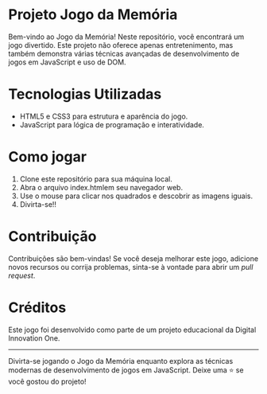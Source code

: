 # Projeto Jogo da Memória

Bem-vindo ao Jogo da Memória! Neste repositório, você encontrará um jogo divertido. Este projeto não oferece apenas entretenimento, mas também demonstra várias técnicas avançadas de desenvolvimento de jogos em JavaScript e uso de DOM.

# Tecnologias Utilizadas

- HTML5 e CSS3 para estrutura e aparência do jogo.
- JavaScript para lógica de programação e interatividade.

# Como jogar

1. Clone este repositório para sua máquina local.
2. Abra o arquivo index.htmlem seu navegador web.
3. Use o mouse para clicar nos quadrados e descobrir as imagens iguais.
4. Divirta-se!!

# Contribuição

Contribuições são bem-vindas! Se você deseja melhorar este jogo, adicione novos recursos ou corrija problemas, sinta-se à vontade para abrir um *pull request*.

# Créditos

Este jogo foi desenvolvido como parte de um projeto educacional da Digital Innovation One.

_______________________________________________________________________________________

Divirta-se jogando o Jogo da Memória enquanto explora as técnicas modernas de desenvolvimento de jogos em JavaScript. Deixe uma ⭐️ se você gostou do projeto!
